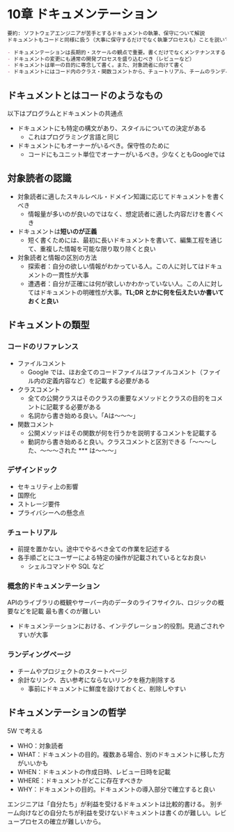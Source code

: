 # 10章 ドキュメンテーション

```markdown
要約: ソフトウェアエンジニアが苦手とするドキュメントの執筆、保守について解説
ドキュメントもコードと同様に扱う（大事に保守するだけでなく執筆プロセスも）ことを説いている

- ドキュメンテーションは長期的・スケールの観点で重要。書くだけでなくメンテナンスする
- ドキュメントの変更にも通常の開発プロセスを盛り込むべき（レビューなど）
- ドキュメントは単一の目的に専念して書く。また、対象読者に向けて書く
- ドキュメントにはコード内のクラス・関数コメントから、チュートリアル、チームのランディングページまで多岐にわたる。
```

## ドキュメントとはコードのようなもの

以下はプログラムとドキュメントの共通点

- ドキュメントにも特定の構文があり、スタイルについての決定がある
  - これはプログラミング言語と同じ
- ドキュメントにもオーナーがいるべき。保守性のために
  - コードにもユニット単位でオーナーがいるべき。少なくともGoogleでは

## 対象読者の認識

- 対象読者に適したスキルレベル・ドメイン知識に応じてドキュメントを書くべき
  - 情報量が多いのが良いのではなく、想定読者に適した内容だけを書くべき
- ドキュメントは**短いのが正義**
  - 短く書くためには、最初に長いドキュメントを書いて、編集工程を通じて、重複した情報を可能な限り取り除くと良い
- 対象読者と情報の区別の方法
  - 探索者：自分の欲しい情報がわかっている人。この人に対してはドキュメントの一貫性が大事
  - 遭遇者：自分が正確には何が欲しいかわかっていない人。この人に対してはドキュメントの明確性が大事。**TL;DR とかに何を伝えたいか書いておくと良い**

## ドキュメントの類型

### コードのリファレンス

- ファイルコメント
  - Google では、ほお全てのコードファイルはファイルコメント（ファイル内の定義内容など）を記載する必要がある
- クラスコメント
  - 全ての公開クラスはそのクラスの重要なメソッドとクラスの目的をコメントに記載する必要がある
  - 名詞から書き始める良い。「Aは〜〜〜」
- 関数コメント
  - 公開メソッドはその関数が何を行うかを説明するコメントを記載する
  - 動詞から書き始めると良い。クラスコメントと区別できる「〜〜〜した、〜〜〜された \*\*\* は〜〜〜」

### デザインドック

- セキュリティ上の影響
- 国際化
- ストレージ要件
- プライバシーへの懸念点

### チュートリアル

- 前提を置かない。途中でやるべき全ての作業を記述する
- 各手順ごとにユーザーによる特定の操作が記載されているとなお良い
  - シェルコマンドや SQL など

### 概念的ドキュメンテーション

APIのライブラリの概観やサーバー内のデータのライフサイクル、ロジックの概要などを記載
最も書くのが難しい

- ドキュメンテーションにおける、インテグレーション的役割。見過ごされやすいが大事

### ランディングページ

- チームやプロジェクトのスタートページ
- 余計なリンク、古い参考にならないリンクを極力削除する
  - 事前にドキュメントに鮮度を設けておくと、削除しやすい

## ドキュメンテーションの哲学

5W で考える

- WHO：対象読者
- WHAT：ドキュメントの目的。複数ある場合、別のドキュメントに移した方がいいかも
- WHEN：ドキュメントの作成日時、レビュー日時を記載
- WHERE：ドキュメントがどこに存在すべきか
- WHY：ドキュメントの目的。ドキュメントの導入部分で確立すると良い

エンジニアは「自分たち」が利益を受けるドキュメントは比較的書ける。
別チーム向けなどの自分たちが利益を受けないドキュメントは書くのが難しい。レビュープロセスの確立が難しいから。

